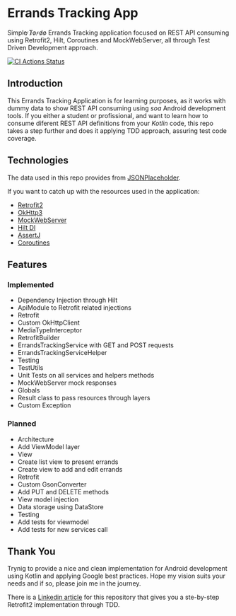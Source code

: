 # Errands Tracking App

Simple ̷T̷o̷-̷d̷o̷  Errands Tracking application focused on REST API consuming using Retrofit2, Hilt, Coroutines and MockWebServer, all through Test Driven Development approach.

[![CI Actions Status](https://github.com/midanamiranda/errands-tracking/workflows/CI/badge.svg)](https://github.com/midanamiranda/errands-tracking/actions)

## Introduction

This Errands Tracking Application is for learning purposes, as it works with dummy data to show REST API consuming using _soa_ Android development tools.
If you either a student or profissional, and want to learn how to consume diferent REST API definitions from your _Kotlin_ code, this repo takes a step further and does it applying TDD approach, assuring test code coverage.

## Technologies

The data used in this repo provides from [JSONPlaceholder](https://jsonplaceholder.typicode.com/).

If you want to catch up with the resources used in the application:
* [Retrofit2](https://square.github.io/retrofit/)
* [OkHttp3](https://square.github.io/okhttp/)
* [MockWebServer](https://github.com/square/okhttp/tree/master/mockwebserver)
* [Hilt DI](https://developer.android.com/training/dependency-injection/hilt-android)
* [AssertJ](https://assertj.github.io/doc/)
* [Coroutines](https://developer.android.com/kotlin/coroutineshttps://developer.android.com/kotlin/coroutines)

## Features

### Implemented
* Dependency Injection through Hilt
 * ApiModule to Retrofit related injections
* Retrofit
 * Custom OkHttpClient
 * MediaTypeInterceptor
 * RetrofitBuilder
 * ErrandsTrackingService with GET and POST requests
 * ErrandsTrackingServiceHelper
* Testing
 * TestUtils
 * Unit Tests on all services and helpers methods
 * MockWebServer mock responses
* Globals
 * Result class to pass resources through layers
 * Custom Exception

### Planned
* Architecture
 * Add ViewModel layer
* View
 * Create list view to present errands
 * Create view to add and edit errands
* Retrofit
 * Custom GsonConverter
 * Add PUT and DELETE methods
* View model injection
* Data storage using DataStore
* Testing
 * Add tests for viewmodel
 * Add tests for new services call


## Thank You

Trynig to provide a nice and clean implementation for Android development using Kotlin and applying Google best practices.
Hope my vision suits your needs and if so, please join me in the journey.

There is a [Linkedin article](https://www.linkedin.com/pulse/kotlin-consuming-rest-apis-using-retrofit2-tdd-aproach-miranda) for this repository that gives you a ste-by-step Retrofit2 implementation through TDD.

